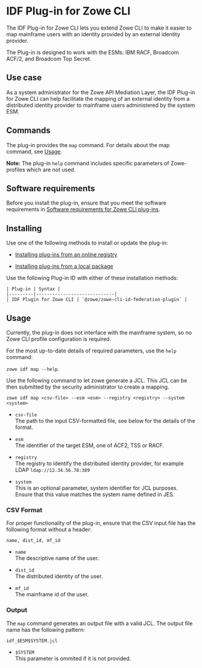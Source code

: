 # IDF Plug-in for Zowe CLI

The IDF Plug-in for Zowe CLI lets you extend Zowe CLI to make it easier to map mainframe users with an identity provided by an external identity provider.

The Plug-in is designed to work with the ESMs: IBM RACF, Broadcom ACF/2, and Broadcom Top Secret.

## Use case

As a system administrator for the Zowe API Mediation Layer, the IDF Plug-in for Zowe CLI can help facilitate the mapping of an external identity from a distributed identity provider to mainframe users administered by the system ESM.

## Commands

The plug-in provides the `map` command. For details about the map command, see [Usage](#usage).

**Note:** The plug-in `help` command includes specific parameters of Zowe-profiles which are not used.

## Software requirements

Before you install the plug-in, ensure that you meet the software requirements in [Software requirements for Zowe CLI plug-ins](cli-swreqplugins.md).

## Installing

Use one of the following methods to install or update the plug-in:

- [Installing plug-ins from an online registry](cli-installplugins.md#installing-plug-ins-from-an-online-registry)

- [Installing plug-ins from a local package](cli-installplugins.md#installing-plug-ins-from-a-local-package)

Use the following Plug-in ID with either of these installation methods:

    | Plug-in | Syntax |
    |---------|-----------------------------|
    | IDF Plugin for Zowe CLI | `@zowe/zowe-cli-id-federation-plugin` |

## Usage

Currently, the plug-in does not interface with the mainframe system, so no Zowe CLI profile configuration is required.

For the most up-to-date details of required parameters, use the `help` command:

 `zowe idf map --help`.

<!-- Briefly indicate where the following is set and what this does. -->
Use the following command to let zowe generate a JCL. This JCL can be then submitted by the security administrator to create a mapping.

`zowe idf map <csv-file> --esm <esm> --registry <registry> --system <system>`

- `csv-file`  
The path to the input CSV-formatted file, see below for the details of the format.

- `esm`  
 The identifier of the target ESM, one of ACF2, TSS or RACF.

- `registry`  
 The registry to identify the distributed identity provider, for example LDAP `ldap://12.34.56.78:389`

- `system`  
This is an optional parameter, system identifier for JCL purposes. Ensure that this value matches the system name defined in JES.

### CSV Format

For proper functionality of the plug-in, ensure that the CSV input file has the following format without a header:

```csv
name, dist_id, mf_id
```

- `name`  
The descriptive name of the user.

- `dist_id`  
The distributed identity of the user.

- `mf_id`  
The mainframe id of the user.

### Output

The `map` command generates an output file with a valid JCL. The output file name has the following pattern:

`idf_$ESM$SYSTEM.jcl`

- `$SYSTEM`  
 This parameter is ommited if it is not provided.

